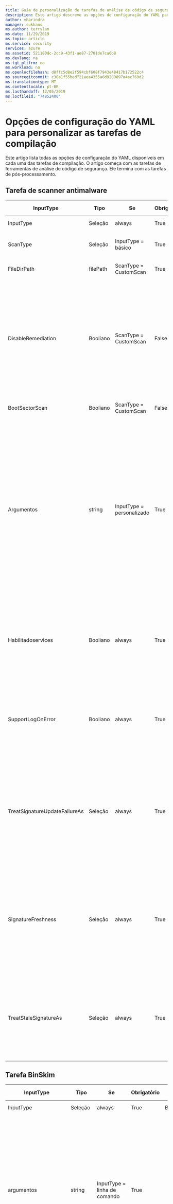 ```yaml
---
title: Guia de personalização de tarefas de análise de código de segurança Microsoft Azure
description: Este artigo descreve as opções de configuração do YAML para personalizar todas as tarefas na extensão de análise de código de segurança da Microsoft
author: vharindra
manager: sukhans
ms.author: terrylan
ms.date: 11/29/2019
ms.topic: article
ms.service: security
services: azure
ms.assetid: 521180dc-2cc9-43f1-ae87-2701de7ca6b8
ms.devlang: na
ms.tgt_pltfrm: na
ms.workload: na
ms.openlocfilehash: d8ffc5d8e2f594cbf608f7943e48417b172522c4
ms.sourcegitcommit: c38a1f55bed721aea4355a6d9289897a4ac769d2
ms.translationtype: MT
ms.contentlocale: pt-BR
ms.lasthandoff: 12/05/2019
ms.locfileid: "74852400"
---
```

# <a name="yaml-configuration-options-to-customize-the-build-tasks"></a>Opções de configuração do YAML para personalizar as tarefas de compilação

Este artigo lista todas as opções de configuração do YAML disponíveis em cada uma das tarefas de compilação. O artigo começa com as tarefas de ferramentas de análise de código de segurança. Ele termina com as tarefas de pós-processamento.

## <a name="anti-malware-scanner-task"></a>Tarefa de scanner antimalware

| **InputType**      | **Tipo**     | **Se**            | **Obrigatório** | **Valor Padrão**             | **Opções (para listas)**                                   | **Descrição**                                                                                                                                                                                                                                                                                                                            |
|------------|---------------|-----------------------|----------|---------------------------|----------------------------------------------------------------------------|------------------------------------------------------------------------------------------------------------------------------------------------------------------------------------------------------------------------------------------------|
| InputType | Seleção | always | True | Basic | Básico, personalizado | 
| ScanType | Seleção | InputType = básico | True | CustomScan | CustomScan, FullSystemScan, QuickScan, YourConfiguredScan | O tipo de verificação a ser usado para a verificação de antimalware.
| FileDirPath | filePath | ScanType = CustomScan | True | $ (Build. StagingDirectory) |  | Indica o arquivo ou diretório a ser examinado.
| DisableRemediation | Booliano | ScanType = CustomScan | False | true |  | Quando marcada: 1) as exclusões de arquivo são ignoradas. 2) os arquivos mortos são verificados. 3) as ações não são aplicadas após a detecção. 4) as entradas do log de eventos não são gravadas após a detecção. 5) as detecções da verificação personalizada não são exibidas na interface do usuário. 6) a saída do console mostrará a lista de detecções da verificação personalizada.
| BootSectorScan | Booliano | ScanType = CustomScan | False | falso |  | Se marcada, ela habilita a verificação do setor de inicialização.
| Argumentos | string | InputType = personalizado | True | -Scan-Examinátype 3-DisableRemediation-arquivo $ (Build. StagingDirectory) |  | Os argumentos de linha de comando, em que o argumento para-File é um caminho absoluto ou um caminho relativo para o $ (Build. StagingDirectory) predefinido em seu agente de compilação. Observação: se você não fornecer um argumento para-File como o último argumento, o padrão será $ (Build. StagingDirectory). Você também pode fornecer seus próprios argumentos permitidos pela ferramenta MpCmdRun. exe.<br/><br/>Para obter mais detalhes sobre os argumentos de linha de comando para essa ferramenta, digite <strong>-h</strong> ou <strong>-?</strong> no campo argumentos e execute a tarefa de compilação.
| Habilitadoservices | Booliano | always | True | falso |  | Se marcado, ele tentará habilitar os serviços necessários para Windows Update caso estejam desabilitados.<br/>**Observação**: Verifique se a política de grupo não desabilita os serviços e se a conta em que essa compilação está sendo executada tem privilégios de administrador.
| SupportLogOnError | Booliano | always | True | falso |  | Se marcada, ela coletará os arquivos de suporte para diagnóstico quando ocorre um erro. Isso pode levar alguns minutos.<br/>**Observação**: Certifique-se de que a conta em que essa compilação está sendo executada tenha privilégios de administrador.
| TreatSignatureUpdateFailureAs | Seleção | always | True | Aviso | Erro, padrão, aviso | O nível de log usado se a assinatura não puder ser atualizada em tempo de execução. Quando definido como **erro**, uma falha ao atualizar a assinatura falhará na tarefa de compilação. Observe que é comum que a atualização de assinatura falhe em agentes de compilação hospedados, mesmo que a assinatura possa ser relativamente atual (menos de 3 horas).
| SignatureFreshness | Seleção | always | True | UpToDate | OneDay, ThreeDays, TwoDays, UpToDate | A idade máxima permitida para a assinatura antimalware. Se a assinatura não puder ser atualizada e for mais antiga que esse valor, a tarefa de compilação se comportará de acordo com o valor selecionado no campo **idade de assinaturas de validação como** . Observação: se você escolher **atualizado**, as assinaturas poderão ter até 3 horas de idade.
| TreatStaleSignatureAs | Seleção | always | True | Erro | Erro, padrão, aviso | O nível de log usado se a idade da assinatura for mais antiga que a **idade da assinatura Antimalware**selecionada. Uma assinatura desatualizada pode ser tratada como um **aviso** ou **informativo** para continuar com a verificação de Antimalware, mas isso não é recomendado.

## <a name="binskim-task"></a>Tarefa BinSkim

| **InputType**      | **Tipo**     | **Se**            | **Obrigatório** | **Valor Padrão**             | **Opções (para listas)**                                   | **Descrição**                                                                                                                                                                                                                                                                                                                            |
|------------|---------------|-----------------------|----------|---------------------------|----------------------------------------------------------------------------|------------------------------------------------------------------------------------------------------------------------------------------------------------------------------------------------------------------------------------------------|
| InputType | Seleção | always | True | Basic | Básico, linha de comando | 
| argumentos | string | InputType = linha de comando | True |  |  | Argumentos de linha de comando Binskim padrão a serem executados. O caminho de saída será removido e substituído.<br>Para obter mais detalhes sobre os argumentos de linha de comando para essa ferramenta, insira **ajuda** no campo argumentos e execute a tarefa de compilação.
| Função | Seleção | InputType = básico | True | observa | analisar, despejar, exportConfig, exportRules | 
| AnalyzeTarget | filePath | InputType = Basic & & function = analisar | True | $ (Build. ArtifactStagingDirectory)\*. dll;<br>$ (Build. ArtifactStagingDirectory)\*. exe |  | Um ou mais especificadores para um arquivo, diretório ou padrão de filtro que é resolvido para um ou mais binários para analisar. (lista separada '; ')
| AnalyzeSymPath | string | InputType = Basic & & function = analisar | False |  |  | Caminho para o arquivo de símbolos para o destino.
| AnalyzeConfigPath | string | InputType = Basic & & function = analisar | False | padrão |  | Caminho para um arquivo de política que será usado para configurar a análise. Passe o valor de ' default ' para usar configurações internas.
| AnalyzePluginPath | string | InputType = Basic & & function = analisar | False |  |  | Caminho para um plug-in que será invocado em relação a todos os destinos no conjunto de análise.
| AnalyzeRecurse | Booliano | InputType = Basic & & function = analisar | False | true |  | Recurse em subdiretórios ao avaliar argumentos de especificador de arquivo.
| AnalyzeVerbose | Booliano | InputType = Basic & & function = analisar | False | falso |  | Emitir saída detalhada. O relatório abrangente resultante é projetado para fornecer evidências apropriadas para cenários de conformidade.
| AnalyzeHashes | Booliano | InputType = Basic & & function = analisar | False | falso |  | Saída de hash SHA-256 de destinos de análise ao emitir relatórios de SARIF.
| AnalyzeStatistics | Booliano | InputType = Basic & & function = analisar | False | falso |  | Gere o tempo e outras estatísticas para a sessão de análise.
| AnalyzeEnvironment | Booliano | InputType = Basic & & function = analisar | False | falso |  | Detalhes do ambiente da máquina de log de executar para o arquivo de saída. Aviso: essa opção registra informações potencialmente confidenciais (como todos os valores de variáveis de ambiente) em qualquer log emitido.
| ExportRulesOutputType | Seleção | InputType = Basic & & function = exportRules | False | SARIF | SARIF, SonarQube | O tipo de arquivo de descritor de regras para saída. Isso será incluído na pasta de logs do BinSkim publicada pela tarefa de compilação de logs de análise de segurança de publicação.
| DumpTarget | filePath | InputType = Basic & & function = dump | True | $ (Build. ArtifactStagingDirectory) |  | Um ou mais especificadores para um arquivo, diretório ou padrão de filtro que é resolvido para um ou mais binários para analisar. (lista separada '; ')
| DumpRecurse | Booliano | InputType = Basic & & function = dump | False | true |  | Recurse em subdiretórios ao avaliar argumentos de especificador de arquivo.
| DumpVerbose | Booliano | InputType = Basic & & function = dump | False | true |  | Emitir saída detalhada. O relatório abrangente resultante é projetado para fornecer evidências apropriadas para cenários de conformidade.
| toolVersion | Seleção | always | False | Mais recente | 1.5.0, mais recente, LatestPreRelease | A versão da ferramenta a ser executada.

## <a name="credential-scanner-task"></a>Tarefa do verificador de credenciais

| **InputType**      | **Tipo**     | **Se**            | **Obrigatório** | **Valor Padrão**             | **Opções (para listas)**                                   | **Descrição**                                                                                                                                                                                                                                                                                                                            |
|------------|---------------|-----------------------|----------|---------------------------|----------------------------------------------------------------------------|------------------------------------------------------------------------------------------------------------------------------------------------------------------------------------------------------------------------------------------------|
| outputFormat | Seleção | always | False | pre | CSV, pré-TSV | O formato de saída do arquivo de resultados do verificador de credenciais.
| toolVersion | Seleção | always | False | Mais recente | 1.27.7, mais recente, LatestPreRelease | A versão da ferramenta a ser executada.
| scanFolder | filePath | always | False | $ (Build. SourcesDirectory) |  | A pasta em seu repositório para verificar se há credenciais.
| searchersFileType | Seleção | always | False | Padrão | Personalizado, padrão, DefaultAndCustom | Opções para localizar o arquivo de pesquisador usado para verificação.
| searchersFile | filePath | searchersFileType = = Custom ou searchersFileType = = DefaultAndCustom | False |  |  | O arquivo de configuração dos pesquisadores de verificadores de credenciais de verificações a serem executadas. Vários valores podem ser incluídos e usados fornecendo uma lista separada por vírgulas de caminhos para arquivos de pesquisador de credenciais.
| suppressionsFile | filePath | always | False |  |  | O arquivo de supressões do verificador de credenciais a ser usado para suprimir problemas no log de saída.
| suppressAsError | Booliano | always | False | falso |  | As correspondências suprimidas serão saída para o arquivo de saída [-O]-corresponde. [-f] em vez do arquivo de saída suprimido padrão [-O]-suprimido. [-f]. (O padrão é ' false ')
| verboseOutput | Booliano | always | False | falso |  | Informações detalhadas de saída.
| batchSize | string | always | False |  |  | O número de threads simultâneos usados para executar os verificadores de credenciais em paralelo. (O padrão é 20)<br/>O valor deve estar dentro do intervalo de 1-2147483647.
| regexMatchTimeoutInSeconds | string | always | False |  |  | A quantidade de tempo em segundos a ser gasto tentando uma correspondência de pesquisador antes de abandonar a verificação.<br/>Adiciona ``-Co RegexMatchTimeoutInSeconds=<Value>`` à linha de comando.
| fileScanReadBufferSize | string | always | False |  |  | Tamanho do buffer ao ler o conteúdo em bytes. (O padrão é 524288)<br/>Adiciona ``-Co FileScanReadBufferSize=<Value>`` à linha de comando.
| maxFileScanReadBytes | string | always | False |  |  | Número máximo de bytes a serem lidos de um determinado arquivo durante a análise de conteúdo. (O padrão é 104857600)<br/>Adiciona ``-Co MaxFileScanReadBytes=<Value>`` à linha de comando.

## <a name="microsoft-security-risk-detection-task"></a>Tarefa de detecção de riscos de segurança da Microsoft

| **InputType**      | **Tipo**     | **Se**            | **Obrigatório** | **Valor Padrão**             | **Opções (para listas)**                                   | **Descrição**                                                                                                                                                                                                                                                                           |
|------------|---------------|-----------------------|----------|---------------------------|----------------------------------------------------------------------------|------------------------------------------------------------------------------------------------------------------------------------------------------------------------------------------------------------------------------------------------|
| ServiceEndpointName | connectedService: genérico | always | True |  |  | O nome do ponto de extremidade de serviço pré-configurado (tipo genérico) em seu projeto do VSTS que armazena a URL da instância do MSRD (você se integra à) e o token de acesso da API REST (que foi gerado na página de configurações da conta e permite acesso completo à sua conta).
| AccountId | string | always | True |  |  | O GUID que identifica a conta. Ele pode ser recuperado da URL da conta.
| BinariesURL | string | always | True |  |  | Uma lista delimitada por ponto e vírgula de URLs a serem usadas pelo computador de difusão para baixar os binários. Verifique se as URLs estão disponíveis publicamente.
| SeedsURL | string | always | False |  |  | Uma lista delimitada por ponto e vírgula de URLs a serem usadas pelo computador de difusão para baixar as sementes. Verifique se as URLs estão disponíveis publicamente.
| OSPlatformType | Seleção | always | True | Windows | Linux, Windows | O tipo de plataforma do sistema operacional em que os computadores executarão o trabalho de difusão.
| WindowsEdition | string | OSPlatformType = Windows | True | Server 2008 R2 |  | A edição do sistema operacional dos computadores nos quais executar o trabalho de difusão.
| LinuxEdition | string | OSPlatformType = Linux | True | Redhat |  | A edição do sistema operacional dos computadores nos quais executar o trabalho de difusão.
| PreSubmissionCommand | string | always | False |  |  | O script que precisa ser executado em um computador de teste para instalar o programa de destino de teste e suas dependências antes do envio do trabalho de fuzzing.
| SeedDirectory | string | always | True |  |  | Caminho para o diretório na máquina difusa que contém as sementes. Consulte [diretório do arquivo de semente](https://docs.microsoft.com/security-risk-detection/how-to/submit-windows-fuzzing-job/03-choose-seed-files#seed-file-directory) para obter detalhes.
| SeedExtension | string | always | True |  |  | A extensão de arquivo das sementes.
| TestDriverExecutable | string | always | True |  |  | Caminho para o executável de destino no computador de difusão. Veja [o caminho completo para o EPE](https://docs.microsoft.com/security-risk-detection/how-to/submit-windows-fuzzing-job/02-choose-exe#full-path-to-the-epe) para obter detalhes.
| TestDriverExeType | Seleção | always | True | x86 | AMD64, x86 | A arquitetura de arquivo executável de destino.
| TestDriverParameters | string | always | True | "% Testfile%" |  | Argumentos de linha de comando passados para o executável de destino de teste. Observe que o símbolo **"% Testfile%"** , incluindo as aspas duplas, será automaticamente substituído pelo caminho completo do arquivo de destino que o driver de teste deve analisar e é obrigatório. Consulte [argumentos de linha de comando](https://docs.microsoft.com/security-risk-detection/how-to/submit-windows-fuzzing-job/02-choose-exe#command-line-arguments) para obter detalhes.
| ClosesItself | Booliano | always | True | true |  | Verifique se o driver de teste é encerrado após a conclusão (por exemplo, o driver de teste analisa os arquivos de entrada e sai imediatamente); Desmarque se o driver de teste precisa ser fechado à força (por exemplo, o driver de teste é um aplicativo de GUI cuja janela principal permanece aberta após a análise da entrada). Consulte [autoterminação](https://docs.microsoft.com/security-risk-detection/how-to/submit-windows-fuzzing-job/05-scope-exe-lifetime#self-termination) para obter detalhes.
| MaxDurationInSeconds | string | always | True | 5 |  | Duração máxima do driver de teste, em segundos. Forneça uma estimativa do tempo razoavelmente esperado mais longo necessário para que o programa de destino analise um arquivo de entrada. Quanto mais precisa for a estimativa, mais eficiente é a execução difusa. Consulte [duração máxima de execução esperada](https://docs.microsoft.com/security-risk-detection/how-to/submit-windows-fuzzing-job/05-scope-exe-lifetime#maximum-expected-execution-duration) para obter detalhes.
| CanRunRepeat | Booliano | always | True | true |  | Verifique se o driver de teste pode ser executado repetidamente sem depender de um estado global persistente/compartilhado. Consulte [execuções do zero](https://docs.microsoft.com/security-risk-detection/how-to/submit-windows-fuzzing-job/04-describe-exe-characteristics#runs-from-scratch) para obter detalhes.
| CanTestDriverBeRenamed | Booliano | always | True | falso |  | Verifique se o executável do driver de teste pode ser renomeado e ainda pode funcionar corretamente. Consulte [pode ser renomeado e paralelizado](https://docs.microsoft.com/security-risk-detection/how-to/submit-windows-fuzzing-job/04-describe-exe-characteristics#can-be-renamed-and-parallelized) para obter detalhes.
| SingleOsProcess | Booliano | always | True | falso |  | Verificar se o driver de teste é executado em um único processo de sistema operacional; Desmarque se o driver de teste gerar processos adicionais. Consulte [processo único](https://docs.microsoft.com/security-risk-detection/how-to/submit-windows-fuzzing-job/04-describe-exe-characteristics#single-process) para obter detalhes.

## <a name="roslyn-analyzers-task"></a>Tarefa de analisadores de Roslyn

| **InputType**      | **Tipo**     | **Se**            | **Obrigatório** | **Valor Padrão**             | **Opções (para listas)**                                   | **Descrição**                                                                                                                                                                                                                                                                                                                   |
|------------|---------------|-----------------------|----------|---------------------------|----------------------------------------------------------------------------|------------------------------------------------------------------------------------------------------------------------------------------------------------------------------------------------------------------------------------------------|
| userProvideBuildInfo | Seleção | always | True | auto | automático, msBuildInfo | Opções para um usuário fornecer a versão do MSBuild, a arquitetura do MSBuild e a linha de comando de compilação para análise de Roslyn. Se a seleção **automática** for selecionada, essa tarefa recuperará as informações de compilação das tarefas anteriores de **MSBuild**, **VSBuild**e/ou **.NET Core** (para compilação) no mesmo pipeline.
| msBuildVersion | Seleção | userProvideBuildInfo = = msBuildInfo | True | 16,0 | 15,0, 16,0 | A versão do MSBuild.
| msBuildArchitecture | Seleção | userProvideBuildInfo = = msBuildInfo | True | x86 | DotNetCore, x64, x86 | A arquitetura do MSBuild. Observação: se a linha de comando da compilação chamar **dotnet. exe**, escolha a opção **via .NET Core** .
| msBuildCommandline | string | userProvideBuildInfo = = msBuildInfo | True |  |  | A linha de comando de compilação completa para compilar sua solução ou projetos.<br/><br/>Observações: a linha de comando deve começar com um caminho completo para **MSBuild. exe** ou **dotnet. exe**.<br/>O comando será executado com $ (Build. SourcesDirectory) como o diretório de trabalho.
| RuleSetName | Seleção | always | False | Recomendado | Personalizado, nenhum, recomendado, obrigatório | Um conjunto de regras nomeado a ser usado.<br/><br/>Se `Ruleset Configured In Your Visual Studio Project File(s)` for escolhido, o conjunto de regras pré-configurado em seus arquivos de projeto do VS será usado. Se `Custom` for escolhido, uma opção de caminho personalizado do conjunto de regras poderá ser definida.
| rulesetVersion | Seleção | RuleSetName = = obrigatório ou RuleSetName = = recomendado | False | Mais recente | 8,0, 8,1, 8,2, mais recente, LatestPreRelease | A versão do conjunto de regras do SDL escolhido.
| customRuleset | string | RuleSetName = personalizado | False |  |  | Um caminho acessível para um RuleSet a ser usado. Os caminhos relativos serão normalizados para a raiz do repositório de origem (`$(Build.SourcesDirectory)`).<br/><br/>Se o conjunto de regras especificar `Rules` com `Actions` definido como `Error`, a tarefa de compilação falhará. Para usar um conjunto de regras que faz isso, verifique `Continue on error` na `Control Options`da tarefa de compilação.
| microsoftAnalyzersVersion | Seleção | always | False | Mais recente | 2.9.3, 2.9.4, 2.9.6, mais recente, LatestPreRelease | A versão do pacote [Microsoft. CodeAnalysis. FxCopAnalyzers](https://www.nuget.org/packages/Microsoft.CodeAnalysis.FxCopAnalyzers) a ser executada.
| suppressionFileForCompilerWarnings | filePath | always | False |  |  | Um arquivo de supressão para suprimir C# e avisos de compilador do VB.<br/><br/>Um arquivo de texto sem formatação com cada ID de aviso lista uma linha separada.<br/>Para avisos do compilador, especifique apenas a parte numérica do identificador de aviso. Por exemplo, 1018 irá suprimir CS1018 e CA1501 suprimirá CA1501.<br/><br/>Um caminho de arquivo relativo será anexado à raiz do repositório de origem (`$(Build.SourcesDirectory)`).

## <a name="tslint-task"></a>Tarefa TSLint

| **InputType**      | **Tipo**     | **Se**            | **Obrigatório** | **Valor Padrão**             | **Opções (para listas)**                                   | **Descrição**                                                                                                                                                                                                                                                                                                                            |
|------------|---------------|-----------------------|----------|---------------------------|----------------------------------------------------------------------------|------------------------------------------------------------------------------------------------------------------------------------------------------------------------------------------------------------------------------------------------|
| RuleLibrary | Seleção | always | True | tslint | personalizado, Microsoft, tslint | Todos os resultados incluem as regras fornecidas com a versão selecionada do TSLint (**somente base**).<br/><br/>**Somente base-** Somente as regras são fornecidas com TSLint.<br/><br/>**Incluir regras da Microsoft-** Downloads [tslint-Microsoft-contrib](https://github.com/Microsoft/tslint-microsoft-contrib) e inclui suas regras para que estejam disponíveis para uso no tslint Run. A escolha dessa opção oculta a caixa de seleção `Type Checking`, pois ela é exigida pelas regras da Microsoft e será usada automaticamente. Ele também Reexibe o campo `Microsoft Contribution Version`, permitindo que uma versão do `tslint-microsoft-contrib` de [NPM](https://www.npmjs.com/package/tslint-microsoft-contrib) seja selecionada.<br/><br/>**Incluir regras personalizadas-** Reexibe o campo `Rules Directory`, que aceita um caminho acessível para um diretório de regras TSLint a serem disponibilizadas para uso na execução do TSLint.<br/><br/>**Observação:** O valor padrão foi alterado para tslint, pois muitos usuários tiveram problemas ao configurar o conjunto de regras da Microsoft. Para configuração de versão específica, consulte [tslint-Microsoft-contrib no GitHub](https://github.com/microsoft/tslint-microsoft-contrib).
| RulesDirectory | string | RuleLibrary = = personalizado | True |  |  | Um diretório acessível contendo outras regras de TSLint para estar disponível para uso na execução do TSLint.
| Regras | Seleção | RuleLibrary! = Microsoft | True | tsrecommended | personalizado, tslatest, tsrecommended | Define as regras a serem executadas em arquivos TypeScript.<br/><br/>**[tslint: -mais recente](https://github.com/palantir/tslint/blob/master/src/configs/latest.ts)** O estende `tslint:recommended` e é atualizado continuamente para incluir a configuração das regras mais recentes em cada versão do TSLint. O uso dessa configuração pode introduzir alterações significativas em versões secundárias, uma vez que novas regras são habilitadas, o que causa falhas de fiapos em seu código. Quando TSLint atingir um obstáculo de versão principal, `tslint:recommended` será atualizado para ser idêntico ao `tslint:latest`.<br/><br/>**[tslint: -recomendado](https://github.com/palantir/tslint/blob/master/src/configs/recommended.ts)** Um conjunto de regras estável, um pouco conceituada, que TSLint incentiva a programação de TypeScript geral. Essa configuração segue `semver`, portanto, *não* haverá alterações significativas em versões secundárias ou de patch.
| RulesetMicrosoft | Seleção | RuleLibrary = = Microsoft | True | mssdlrequired | Custom, msrecommended, mssdlrecommended, mssdlrequired, tslatest, tsrecommended | Define as regras a serem executadas em arquivos TypeScript.<br/><br/>**[Microsoft: SDL-obrigatório](https://github.com/Microsoft/tslint-microsoft-contrib/wiki/TSLint-and-the-Microsoft-Security-Development-Lifecycle) -** executar todas as verificações disponíveis fornecidas por tslint e as regras tslint-Microsoft-contrib que atendem às políticas de [SDL (Security Development Lifecycle)](https://www.microsoft.com/esdl/) *necessárias* .<br/><br/>**[Microsoft: SDL-recomendado](https://github.com/Microsoft/tslint-microsoft-contrib/wiki/TSLint-and-the-Microsoft-Security-Development-Lifecycle) -** executar todas as verificações disponíveis fornecidas por tslint e as regras tslint-Microsoft-contrib que atendem às políticas de [SDL (ciclo de vida de desenvolvimento de segurança)](https://www.microsoft.com/sdl/) *necessárias e recomendadas* .<br/><br/>**[microsoft: -recomendado](https://github.com/Microsoft/tslint-microsoft-contrib/blob/master/recommended_ruleset.js)** Todas as verificações recomendadas pelos criadores das regras tslint-Microsoft-contrib. Isso inclui verificações de segurança e não relacionadas à segurança.<br/><br/>**[tslint: -mais recente](https://github.com/palantir/tslint/blob/master/src/configs/latest.ts)** O estende `tslint:recommended` e é atualizado continuamente para incluir a configuração das regras mais recentes em cada versão do TSLint. O uso dessa configuração pode introduzir alterações significativas em versões secundárias, uma vez que novas regras são habilitadas, o que causa falhas de fiapos em seu código. Quando TSLint atingir um obstáculo de versão principal, `tslint:recommended` será atualizado para ser idêntico ao `tslint:latest`.<br/><br/>**[tslint: -recomendado](https://github.com/palantir/tslint/blob/master/src/configs/recommended.ts)** Um conjunto de regras estável, um pouco conceituada, que TSLint incentiva a programação de TypeScript geral. Essa configuração segue `semver`, portanto, *não* haverá alterações significativas em versões secundárias ou de patch.
| Conjunto de regras | string | RuleSet = = Custom ou RulesetMicrosoft = = Custom | True |  |  | Um [arquivo de configuração](https://palantir.github.io/tslint/usage/tslint-json/) que especifica quais regras executar.<br/><br/>O caminho para a configuração será adicionado como o caminho para [regras personalizadas](https://palantir.github.io/tslint/develop/custom-rules/).
| Fileselectiontype | Seleção | always | True | fileGlob | fileGlob, projectFile | 
| Arquivos | string | Fileselectiontype = = fileGlob | True | **\*. TS |  | Um arquivo [glob](https://www.npmjs.com/package/glob) que determina que arquivo (s) processar. Os caminhos são relativos ao valor de `Build.SourcesDirectory`.<br/><br/>A biblioteca de contribuições da Microsoft requer o uso de um arquivo de projeto. Se você estiver usando a biblioteca de contribuições da Microsoft com a opção `File Glob Pattern`, um arquivo de projeto será gerado para você.
| ECMAScriptVersion | Seleção | Fileselectiontype = = fileGlob & & RuleLibrary = = Microsoft | True | ES3 | ES2015, ES2016, ES2017, ES3, ES5, ES6, ESNext | A versão de destino do ECMAScript configurada com seu compilador TypeScript. Ao usar um arquivo de projeto, este é o campo compiladoroptions. destino do seu arquivo TypeScript tsconfig. JSON.
| Project | string | Fileselectiontype = = projectFile | True |  |  | Caminho para um arquivo [tsconfig. JSON](http://www.typescriptlang.org/docs/handbook/tsconfig-json.html) que especifica arquivos TypeScript para executar TSLint. Os caminhos são relativos ao valor de `Build.SourcesDirectory`.
| TypeCheck | Booliano | RuleLibrary! = Microsoft & & fileselectiontype = = projectFile | False | true |  | Habilita o verificador de tipo ao executar regras de refiapoção.
| ExcludeFiles | string | always | False |  |  | Um [glob](https://www.npmjs.com/package/glob) que indica os arquivos a serem excluídos do refiapoing. Os caminhos são relativos ao valor de `Build.SourcesDirectory`. Vários valores podem ser especificados separados por ponto e vírgula.
| OutputFormat | Seleção | always | True | json | Checkstyle, codeFrame, FileList, JSON, MSBuild, PMD, Proseware, com estilo detalhado, VSO | O [formatador](https://palantir.github.io/tslint/formatters/) a ser usado para gerar a saída. Observe que o formato JSON é compatível com a análise posterior.
| NodeMemory | string | always | False |  |  | Uma quantidade explícita de memória em MBs a ser alocada ao nó para execução de TSLint. Exemplo: 8000<br/><br/>Mapeia para a opção de `--max_old_space=<value>` CLI para o nó, que é um `v8 option`.
| ToolVersion | Seleção | RuleLibrary! = Microsoft | True | mais recente | 4.0.0, 4.0.1, 4.0.2, 4.1.0, 4.1.1, 4.2.0, 4.3.0, 4.3.1, 4.4.0, 4.4.1, 4.4.2, 4.5.0, 4.5.1, 5.0.0, 5.1.0, 5.2.0, 5.3.0, 5.3.2, 5.4.0, 5.4.1, tópico 5.4.2, 5.4.3, 5.5.0, mais recente | A [versão](https://github.com/palantir/tslint/releases) do TSLint para baixar e executar.
| TypeScriptVersion | Seleção | always | True | mais recente | 0.8.0, 0.8.1, 0.8.2, 0.8.3, 0.9.0, 0.9.1, 0.9.5, 0.9.7, 1.0.0, 1.0.1, 1.3.0, 1.4.1, 1.5.3, 1.6.2, 1.7.3, 1.7.5, 1.8.0, 1.8.10, 1.8.2, 1.8.5, 1.8.6, 1.8.7, 1.8.9,, 1.9.0, 2.0.0, 2.0.10, 2.0.2, 2.0.3, 2.0.6, 2.0.7, 2.0.8, 2.1.1, 2.0.9, 2.1.4, 2.1.5, 2.1.6, 2.2.1, personalizado, mais recente | A versão do [typescript](https://www.npmjs.com/package/typescript) para baixar e usar.<br/>**Observação:** Isso precisa ser a mesma versão do TypeScript que é usada para compilar seu código.
| TypeScriptVersionCustom | string | TypeScriptVersion = = personalizado | True | mais recente |  | A versão do [typescript](https://www.npmjs.com/package/typescript) para baixar e usar.<br/>**Observação:** Isso precisa ser a mesma versão do TypeScript que é usada para compilar seu código.
| MicrosoftContribVersion | Seleção | RuleLibrary = = Microsoft |  | mais recente | 4.0.0, 4.0.1, 5.0.0, 5.0.1, mais recente | A versão do [tslint-Microsoft-contrib](https://www.npmjs.com/package/tslint-microsoft-contrib) (regras do SDL) para baixar e usar.</br>**Observação:** A versão de [tslint](https://www.npmjs.com/package/tslint) será escolhida e compatível com a versão escolhida para tslint-Microsoft-contrib. As atualizações para tslint-Microsoft-contrib serão restringidas por essa tarefa de compilação, até que um período de teste possa ocorrer.

## <a name="publish-security-analysis-logs-task"></a>Tarefa publicar logs de análise de segurança

| **InputType**      | **Tipo**     | **Se**            | **Obrigatório** | **Valor Padrão**             | **Opções (para listas)**                                   | **Descrição**                                                                                                                                                                                                                                                                                                                            |
|------------|---------------|-----------------------|----------|---------------------------|----------------------------------------------------------------------------|------------------------------------------------------------------------------------------------------------------------------------------------------------------------------------------------------------------------------------------------|
| Artefatoname | string | always | True | CodeAnalysisLogs |  | O nome do artefato a ser criado.
| Artefatotype | Seleção | always | True | Contêiner | Contêiner, FilePath | O tipo do artefato a ser criado.
| TargetPath | string | Artefatotype = FilePath | False | \\my\share\$(Build. definitionname)<br>\$(Build. BuildNumber) |  | O compartilhamento de arquivos para o qual os arquivos são copiados
| Todas as ferramentas | Booliano | always | True | true |  | Publicar resultados gerados por todas as tarefas de compilação de ferramentas de desenvolvimento seguro.
| AntiMalware | Booliano | Ontools = false | True | true |  | Publicar resultados gerados por tarefas de compilação antimalware.
| BinSkim | Booliano | Ontools = false | True | true |  | Publicar resultados gerados por tarefas de compilação BinSkim.
| CredScan | Booliano | Ontools = false | True | true |  | Publicar resultados gerados pelas tarefas de compilação do verificador de credenciais.
| MSRD | Booliano | Ontools = false | True | true |  | Publicar informações do trabalho e URLs de trabalho para trabalhos do MSRD iniciados pela tarefa de compilação do MSRD. Os trabalhos do MSRD são de longa execução e fornecem relatórios separados.
| RoslynAnalyzers | Booliano | Ontools = false | True | falso |  | Publicar resultados gerados por tarefas de compilação de analisadores Roslyn.
| TSLint | Booliano | Ontools = false | True | true |  | Publicar resultados gerados por tarefas de compilação TSLint. Observe que somente os logs do TSLint no formato JSON têm suporte para relatórios. Se você tiver escolhido um formato diferente, atualize sua tarefa de compilação do TSLint de forma adequada.
| ToolLogsNotFoundAction | seleção | always | True | Standard | Erro, nenhum, padrão, aviso | A ação a ser tomada quando os logs de uma ferramenta selecionada (ou qualquer ferramenta, se todas as ferramentas estiverem marcadas) não forem encontrados, indicando que a ferramenta não foi executada.<br/><br/>**Opções:**<br/>**Nenhum:** A mensagem é gravada no fluxo de saída detalhado somente acessível definindo a variável **System. Debug** do VSTS como **true**.<br/>**Standard:** (padrão) grava uma mensagem de saída padrão que nenhum log foi encontrado para a ferramenta.<br/>**AVISO:** Grava uma mensagem de aviso amarelo de que nenhum log foi encontrado para a ferramenta, que aparece na página de resumo da compilação como um aviso.<br/>**Erro:** Grava uma mensagem de erro vermelha e gera uma exceção, interrompendo a compilação. Use esta opção para garantir com opções de ferramentas individuais para garantir quais ferramentas foram executadas.

## <a name="security-report-task"></a>Tarefa de relatório de segurança

| **InputType**      | **Tipo**     | **Se**            | **Obrigatório** | **Valor Padrão**             | **Opções (para listas)**                                   | **Descrição**                                                                                                                                                                                                                                                                                                                            |
|------------|---------------|-----------------------|----------|---------------------------|----------------------------------------------------------------------------|------------------------------------------------------------------------------------------------------------------------------------------------------------------------------------------------------------------------------------------------|
| VstsConsole | Booliano | always | False | true |  | Gravar resultados no console do pipeline.
| TsvFile | Booliano | always | False | true |  | Gere um arquivo TSV (valores separados por tabulação) com uma linha por resultado encontrado e guias separando as informações para o resultado.
| HTMLFILE | Booliano | always | False | true |  | Gere um arquivo de relatório HTML.
| Todas as ferramentas | Booliano | always | True | falso |  | Resultados do relatório gerados por todas as tarefas de compilação de ferramentas de desenvolvimento seguro.
| BinSkim | Booliano | Ontools = false | True | falso |  | Resultados de relatório gerados por tarefas de compilação BinSkim.
| BinSkimBreakOn | Seleção | Ontools = true ou BinSkim = true | True | Erro | Erro, WarningAbove | O nível dos resultados a serem relatados.
| CredScan | Booliano | Ontools = false | True | falso |  | Resultados do relatório gerados por tarefas de compilação do verificador de credenciais.
| MSRD | Booliano | Ontools = false | True | falso |  | Informações de trabalho de relatório e URLs de trabalho para trabalhos de MSRD iniciados pela tarefa de compilação MSRD. Os trabalhos do MSRD são de longa execução e fornecem relatórios separados.
| RoslynAnalyzers | Booliano | Ontools = false | True | falso |  | Resultados do relatório gerados pelas tarefas de compilação do Roslyn Analyzer.
| RoslynAnalyzersBreakOn | Seleção | Ontools = true ou RoslynAnalyzers = true | True | Erro | Erro, WarningAbove | O nível dos resultados a serem relatados.
| TSLint | Booliano | Ontools = false | True | falso |  | Resultados de relatório gerados por tarefas de compilação TSLint. Observe que somente os logs do TSLint no formato JSON têm suporte para relatórios. Se você tiver escolhido um formato diferente, atualize sua tarefa de compilação do TSLint de forma adequada.
| TSLintBreakOn | Seleção | Ontools = true ou TSLint = true | True | Erro | Erro, WarningAbove | O nível dos resultados a serem relatados.
| ToolLogsNotFoundAction | seleção | always | True | Standard | Erro, nenhum, padrão, aviso | A ação a ser tomada quando os logs de uma ferramenta selecionada (ou qualquer ferramenta, se todas as ferramentas estiverem marcadas) não forem encontrados, indicando que a ferramenta não foi executada.<br/><br/>**Opções:**<br/>**Nenhum:** A mensagem é gravada no fluxo de saída detalhado somente acessível definindo a variável **System. Debug** do VSTS como **true**.<br/>**Standard:** (padrão) grava uma mensagem de saída padrão que nenhum log foi encontrado para a ferramenta.<br/>**AVISO:** Grava uma mensagem de aviso amarelo de que nenhum log foi encontrado para a ferramenta, que aparece na página de resumo da compilação como um aviso.<br/>**Erro:** Grava uma mensagem de erro vermelha e gera uma exceção, interrompendo a compilação. Use esta opção para garantir com opções de ferramentas individuais para garantir quais ferramentas foram executadas.
| CustomLogsFolder | string | always | False |  |  | A pasta base onde os logs da ferramenta de análise estão localizados; os arquivos de log individuais estarão em subpastas nomeadas após cada ferramenta, sob esse caminho.

## <a name="post-analysis-task"></a>Tarefa de pós-análise

| **InputType**      | **Tipo**     | **Se**            | **Obrigatório** | **Valor Padrão**             | **Opções (para listas)**                                   | **Descrição**                                                                                                                                                                                                                                                                                                                            |
|------------|---------------|-----------------------|----------|---------------------------|----------------------------------------------------------------------------|------------------------------------------------------------------------------------------------------------------------------------------------------------------------------------------------------------------------------------------------|
| Todas as ferramentas | Booliano | always | True | falso |  | Interrompa a compilação se algum problema for encontrado por qualquer tarefa de compilação de análise de código de segurança da Microsoft.
| BinSkim | Booliano | Ontools = false | True | falso |  | Interrompa a compilação se algum problema de BinSkim for encontrado, de acordo com a opção de interrupção selecionada.
| BinSkimBreakOn | Seleção | Ontools = true ou BinSkim = true | True | Erro | Erro, WarningAbove | O nível de problemas para interromper a compilação.
| CredScan | Booliano | Ontools = false | True | falso |  | Interrompa a compilação se algum problema do verificador de credenciais for encontrado.
| RoslynAnalyzers | Booliano | Ontools = false | True | falso |  | Interrompa a compilação se algum problema de analisadores de Roslyn for encontrado.
| RoslynAnalyzersBreakOn | Seleção | Ontools = true ou RoslynAnalyzers = true | True | Erro | Erro, WarningAbove | O nível de problemas para interromper a compilação.
| TSLint | Booliano | Ontools = false | True | falso |  | Interrompa a compilação se algum problema de TSLint for encontrado. Observe que somente os logs do TSLint no formato JSON têm suporte para análise posterior. Se você tiver escolhido um formato diferente, atualize sua tarefa de compilação do TSLint de forma adequada.
| TSLintBreakOn | Seleção | Ontools = true ou TSLint = true | True | Erro | Erro, WarningAbove | O nível de problemas para interromper a compilação.
| VstsConsole | Booliano | always | False | true |  | Gravar resultados no console do pipeline.
| ToolLogsNotFoundAction | seleção | always | True | Standard | Erro, nenhum, padrão, aviso | A ação a ser tomada quando os logs de uma ferramenta selecionada (ou qualquer ferramenta, se todas as ferramentas estiverem marcadas) não forem encontrados, indicando que a ferramenta não foi executada.<br/><br/>**Opções:**<br/>**Nenhum:** A mensagem é gravada no fluxo de saída detalhado somente acessível definindo a variável **System. Debug** do VSTS como **true**.<br/>**Standard:** (padrão) grava uma mensagem de saída padrão que nenhum log foi encontrado para a ferramenta.<br/>**AVISO:** Grava uma mensagem de aviso amarelo de que nenhum log foi encontrado para a ferramenta, que aparece na página de resumo da compilação como um aviso.<br/>**Erro:** Grava uma mensagem de erro vermelha e gera uma exceção, interrompendo a compilação. Use esta opção para garantir com opções de ferramentas individuais para garantir quais ferramentas foram executadas.

## <a name="next-steps"></a>Próximos passos

Se você tiver mais dúvidas sobre a extensão de análise de código de segurança e as ferramentas oferecidas, confira [nossa página de perguntas frequentes](security-code-analysis-faq.md).